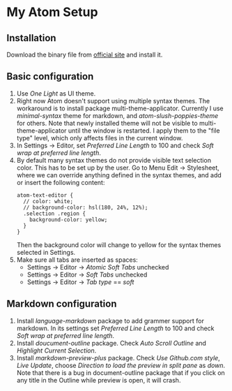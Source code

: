# My Atom Setup

## Installation
Download the binary file from [official site](https://atom.io/) and install it.


## Basic configuration
1. Use *One Light* as UI theme.
2. Right now Atom doesn't support using multiple syntax themes. The workaround is to install package multi-theme-applicator. Currently I use *minimal-syntax* theme for markdown, and *atom-slush-poppies-theme* for others. Note that newly installed theme will not be visible to multi-theme-applicator until the window is restarted. I apply them to the "file type" level, which only affects files in the current window.
3. In Settings -> Editor, set *Preferred Line Length* to 100 and check *Soft wrap at preferred line length*.
4. By default many syntax themes do not provide visible text selection color. This has to be set up by the user. Go to Menu Edit -> Stylesheet, where we can override anything defined in the syntax themes, and add or insert the following content:
    ```less
    atom-text-editor {
      // color: white;
      // background-color: hsl(180, 24%, 12%);
      .selection .region {
        background-color: yellow;
      }
    }
    ```
    Then the background color will change to yellow for the syntax themes selected in Settings.
5. Make sure all tabs are inserted as spaces:
	* Settings -> Editor -> *Atomic Soft Tabs* unchecked
	* Settings -> Editor -> *Soft Tabs* unchecked
	* Settings -> Editor -> *Tab type* == *soft*


## Markdown configuration
1. Install *language-markdown* package to add grammer support for markdown. In its settings set *Preferred Line Length* to 100 and check *Soft wrap at preferred line length*.
2. Install *doucument-outline* package. Check *Auto Scroll Outline* and *Highlight Current Selection*.
3. Install *markdown-preview-plus* package. Check *Use Github.com style*, *Live Update*, choose *Direction to load the preview in split pane* as *down*. Note that there is a bug in document-outline package that if you click on any title in the Outline while preview is open, it will crash.
